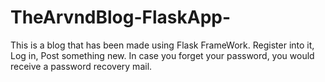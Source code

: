 # TheArvndBlog-FlaskApp-

This is a blog that has been made using Flask FrameWork.
Register into it, Log in, Post something new. In case you forget your password, you would receive a password recovery mail.

